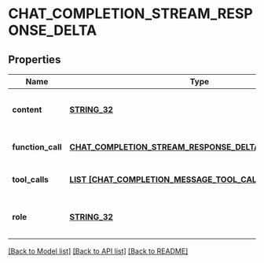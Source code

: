 # CHAT_COMPLETION_STREAM_RESPONSE_DELTA

## Properties
Name | Type | Description | Notes
------------ | ------------- | ------------- | -------------
**content** | [**STRING_32**](STRING_32.md) | The contents of the chunk message. | [optional] [default to null]
**function_call** | [**CHAT_COMPLETION_STREAM_RESPONSE_DELTA_FUNCTION_CALL**](ChatCompletionStreamResponseDelta_function_call.md) |  | [optional] [default to null]
**tool_calls** | [**LIST [CHAT_COMPLETION_MESSAGE_TOOL_CALL_CHUNK]**](ChatCompletionMessageToolCallChunk.md) |  | [optional] [default to null]
**role** | [**STRING_32**](STRING_32.md) | The role of the author of this message. | [optional] [default to null]

[[Back to Model list]](../README.md#documentation-for-models) [[Back to API list]](../README.md#documentation-for-api-endpoints) [[Back to README]](../README.md)


